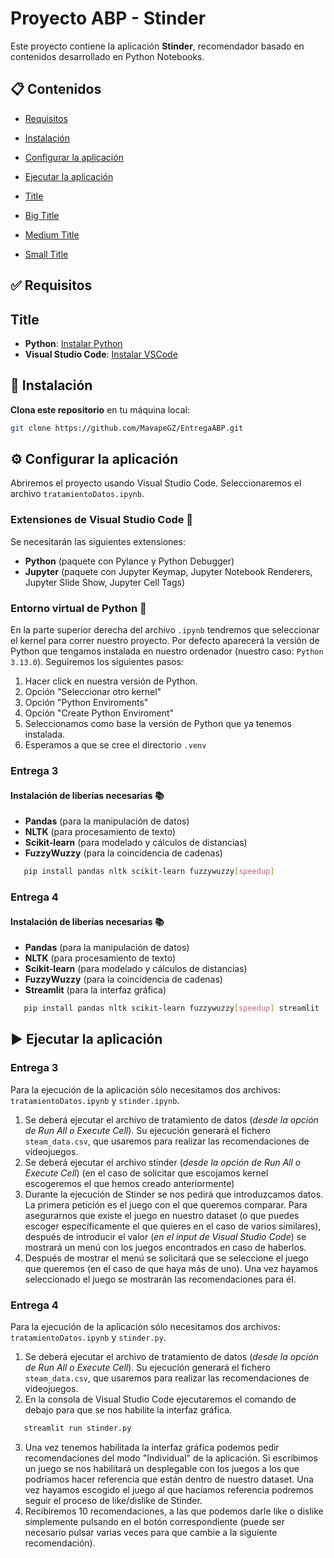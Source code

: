 
# Proyecto ABP - Stinder 

Este proyecto contiene la aplicación **Stinder**, recomendador basado en contenidos desarrollado en Python Notebooks.

## 📋 Contenidos

- [Requisitos](#✅-requisitos)
- [Instalación](#🚀-instalación)
- [Configurar la aplicación](#⚙️-configurar-la-aplicación)
- [Ejecutar la aplicación](#▶️-ejecutar-la-aplicación)

- [Title](#title)
- [Big Title](#big-title)
- [Medium Title](#medium-title) 
- [Small Title](#small-title) 

## ✅ Requisitos

## Title

- **Python**: [Instalar Python](https://www.python.org/downloads/)
- **Visual Studio Code**: [Instalar VSCode](https://code.visualstudio.com/)

## 🚀 Instalación

**Clona este repositorio** en tu máquina local:

   ```bash
   git clone https://github.com/MavapeGZ/EntregaABP.git
   ```

## ⚙️ Configurar la aplicación
Abriremos el proyecto usando Visual Studio Code. Seleccionaremos el archivo `tratamientoDatos.ipynb`.

### **Extensiones de Visual Studio Code 🔌**
Se necesitarán las siguientes extensiones: 
- **Python** (paquete con Pylance y Python Debugger)
- **Jupyter** (paquete con Jupyter Keymap, Jupyter Notebook Renderers, Jupyter Slide Show, Jupyter Cell Tags)

### **Entorno virtual de Python 🐍**
En la parte superior derecha del archivo `.ipynb` tendremos que seleccionar el kernel para correr nuestro proyecto. Por defecto aparecerá la versión de Python que tengamos instalada en nuestro ordenador (nuestro caso: `Python 3.13.0`). Seguiremos los siguientes pasos: 
  1. Hacer click en nuestra versión de Python.
  2. Opción "Seleccionar otro kernel"
  3. Opción "Python Enviroments"
  4. Opción "Create Python Enviroment"
  5. Seleccionamos como base la versión de Python que ya tenemos instalada.
  6. Esperamos a que se cree el directorio `.venv`

### **Entrega 3**

#### **Instalación de liberías necesarias 📚**
- **Pandas** (para la manipulación de datos)
- **NLTK** (para procesamiento de texto)
- **Scikit-learn** (para modelado y cálculos de distancias)
- **FuzzyWuzzy** (para la coincidencia de cadenas)

```bash
   pip install pandas nltk scikit-learn fuzzywuzzy[speedup]
   ```

### **Entrega 4**

#### **Instalación de liberías necesarias 📚**
- **Pandas** (para la manipulación de datos)
- **NLTK** (para procesamiento de texto)
- **Scikit-learn** (para modelado y cálculos de distancias)
- **FuzzyWuzzy** (para la coincidencia de cadenas)
- **Streamlit** (para la interfaz gráfica)

```bash
   pip install pandas nltk scikit-learn fuzzywuzzy[speedup] streamlit
   ```


## ▶️ Ejecutar la aplicación
### **Entrega 3**
Para la ejecución de la aplicación sólo necesitamos dos archivos: `tratamientoDatos.ipynb` y `stinder.ipynb`.

1. Se deberá ejecutar el archivo de tratamiento de datos (*desde la opción de Run All o Execute Cell*). Su ejecución generará el fichero `steam_data.csv`, que usaremos para realizar las recomendaciones de videojuegos.
2. Se deberá ejecutar el archivo stinder (*desde la opción de Run All o Execute Cell*) (en el caso de solicitar que escojamos kernel escogeremos el que hemos creado anteriormente)
3. Durante la ejecución de Stinder se nos pedirá que introduzcamos datos. La primera petición es el juego con el que queremos comparar. Para asegurarnos que existe el juego en nuestro dataset (o que puedes escoger específicamente el que quieres en el caso de varios similares), después de introducir el valor (*en el input de Visual Studio Code*) se mostrará un menú con los juegos encontrados en caso de haberlos.
4. Después de mostrar el menú se solicitará que se seleccione el juego que queremos (en el caso de que haya más de uno). Una vez hayamos seleccionado el juego se mostrarán las recomendaciones para él.

### **Entrega 4**
Para la ejecución de la aplicación sólo necesitamos dos archivos: `tratamientoDatos.ipynb` y `stinder.py`.

1. Se deberá ejecutar el archivo de tratamiento de datos (*desde la opción de Run All o Execute Cell*). Su ejecución generará el fichero `steam_data.csv`, que usaremos para realizar las recomendaciones de videojuegos.
2. En la consola de Visual Studio Code ejecutaremos el comando de debajo para que se nos habilite la interfaz gráfica.
```bash
   streamlit run stinder.py
   ```
3. Una vez tenemos habilitada la interfaz gráfica podemos pedir recomendaciones del modo "Individual" de la aplicación. Si escribimos un juego se nos habilitará un desplegable con los juegos a los que podríamos hacer referencia que están dentro de nuestro dataset. Una vez hayamos escogido el juego al que hacíamos referencia podremos seguir el proceso de like/dislike de Stinder.
4. Recibiremos 10 recomendaciones, a las que podemos darle like o dislike simplemente pulsando en el botón correspondiente (puede ser necesario pulsar varias veces para que cambie a la siguiente recomendación). 



